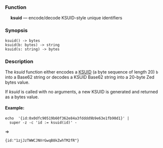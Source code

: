 ### Function

&emsp; **ksuid** &mdash; encode/decode KSUID-style unique identifiers

### Synopsis

```
ksuid() -> bytes
ksuid(b: bytes) -> string
ksuid(s: string) -> bytes
```

### Description

The _ksuid_ function either encodes a [KSUID](https://github.com/segmentio/ksuid)
(a byte sequence of length 20) `b` into a Base62 string or decodes
a KSUID Base62 string into a 20-byte Zed bytes value.

If _ksuid_ is called with no arguments, a new KSUID is generated and
returned as a bytes value.

#### Example:

```mdtest-command
echo  '{id:0x0dfc90519b60f362e84a3fdddd9b9e63e1fb90d1}' |
  super -z -c 'id := ksuid(id)' -
```
=>
```mdtest-output
{id:"1zjJzTWWCJNVrGwqB8kZwhTM2fR"}
```
